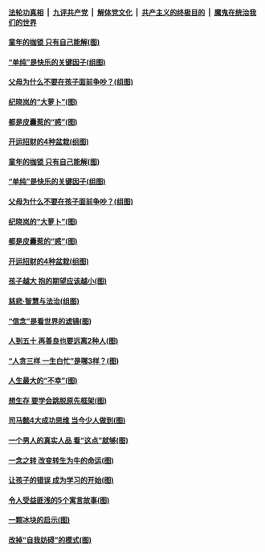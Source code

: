 

####  [法轮功真相](../../../../basic/blob/master/README.md?t=02220131) &nbsp;|&nbsp; [九评共产党](../../../../9ping.md/blob/master/README.md?t=02220131) &nbsp;|&nbsp; [解体党文化](../../../../jtdwh.md/blob/master/README.md?t=02220131)  &nbsp;|&nbsp; [共产主义的终极目的](../../../../gczydzjmd.md/blob/master/README.md?t=02220131) &nbsp;|&nbsp; [魔鬼在统治我们的世界](../../../../mgztzwmdsj.md/blob/master/README.md?t=02220131) 

#### [童年的枷锁 只有自己能解(图)](../pages/p8/963254.md?t=02220131) 

#### [“单纯”是快乐的关键因子(组图)](../pages/p8/963181.md?t=02220131) 

#### [父母为什么不要在孩子面前争吵？(组图)](../pages/p8/962971.md?t=02220131) 

#### [纪晓岚的“大萝卜”(图)](../pages/p8/962955.md?t=02220131) 

#### [都是皮囊惹的“惑”(图)](../pages/p8/963161.md?t=02220131) 

#### [开运招财的4种盆栽(组图)](../pages/p8/963160.md?t=02220131) 

#### [童年的枷锁 只有自己能解(图)](../pages/p8/963254.md?t=02220131) 

#### [“单纯”是快乐的关键因子(组图)](../pages/p8/963181.md?t=02220131) 

#### [父母为什么不要在孩子面前争吵？(组图)](../pages/p8/962971.md?t=02220131) 

#### [纪晓岚的“大萝卜”(图)](../pages/p8/962955.md?t=02220131) 

#### [都是皮囊惹的“惑”(图)](../pages/p8/963161.md?t=02220131) 

#### [开运招财的4种盆栽(组图)](../pages/p8/963160.md?t=02220131) 

#### [孩子越大 抱的期望应该越小(图)](../pages/p8/963059.md?t=02220131) 

#### [慈悲‧智慧与法治(组图)](../pages/p8/962749.md?t=02220131) 

#### [“信念”是看世界的滤镜(图)](../pages/p8/963052.md?t=02220131) 

#### [人到五十 再善良也要远离2种人(图)](../pages/p8/963032.md?t=02220131) 

#### [“人贪三样 一生白忙”是哪3样？(图)](../pages/p8/962941.md?t=02220131) 

#### [人生最大的“不幸”(图)](../pages/p8/962745.md?t=02220131) 

#### [想生存 要学会跳脱原先框架(图)](../pages/p8/962935.md?t=02220131) 

#### [司马懿4大成功思维 当今少人做到(图)](../pages/p8/962919.md?t=02220131) 

#### [一个男人的真实人品 看“这点”就够(图)](../pages/p8/962894.md?t=02220131) 

#### [一念之转 改变转生为牛的命运(图)](../pages/p8/962763.md?t=02220131) 

#### [让孩子的错误 成为学习的开始(图)](../pages/p8/962818.md?t=02220131) 

#### [令人受益匪浅的5个寓言故事(图)](../pages/p8/962739.md?t=02220131) 

#### [一颗冰块的启示(图)](../pages/p8/962707.md?t=02220131) 

#### [改掉“自我妨碍”的模式(图)](../pages/p8/962702.md?t=02220131) 

